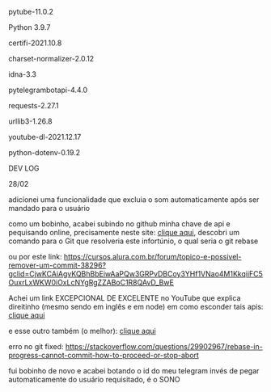 pytube-11.0.2

Python 3.9.7

certifi-2021.10.8 

charset-normalizer-2.0.12 

idna-3.3 

pytelegrambotapi-4.4.0 

requests-2.27.1 

urllib3-1.26.8

youtube-dl-2021.12.17

python-dotenv-0.19.2


DEV LOG

28/02

adicionei uma funcionalidade que excluia o som automaticamente após ser mandado para o usuário



como um bobinho, acabei subindo no github minha chave de api e pequisando online, precisamente neste site: [clique aqui](https://ichi.pro/pt/como-ocultar-suas-chaves-de-api-214101212792806), descobri um comando para o Git que resolveria este infortúnio, o qual seria o git rebase 

ou por este link: https://cursos.alura.com.br/forum/topico-e-possivel-remover-um-commit-38296?gclid=CjwKCAiAgvKQBhBbEiwAaPQw3GRPvDBCoy3YHf1VNao4M1KkqiiFC5OuxrLxWKW0iOxLcNYgRgZZABoC1R8QAvD_BwE



Achei um link EXCEPCIONAL DE EXCELENTE no YouTube que explica direitinho (mesmo sendo em inglês e em node) em como esconder tais apis: [clique aqui](https://www.youtube.com/watch?v=17UVejOw3zA)

e esse outro também (o melhor): [clique aqui](https://www.youtube.com/watch?v=YdgIWTYQ69A) 



erro no git fixed: https://stackoverflow.com/questions/29902967/rebase-in-progress-cannot-commit-how-to-proceed-or-stop-abort



fui bobinho de novo e acabei botando o id do meu telegram invés de pegar automaticamente do usuário requisitado, é o SONO